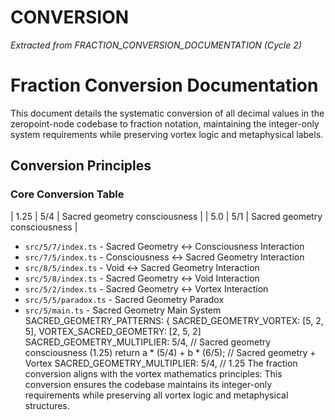 # CONVERSION

*Extracted from FRACTION_CONVERSION_DOCUMENTATION (Cycle 2)*

# Fraction Conversion Documentation
This document details the systematic conversion of all decimal values in the zeropoint-node codebase to fraction notation, maintaining the integer-only system requirements while preserving vortex logic and metaphysical labels.
## Conversion Principles
### Core Conversion Table
| 1.25 | 5/4 | Sacred geometry consciousness |
| 5.0 | 5/1 | Sacred geometry consciousness |
- `src/5/7/index.ts` - Sacred Geometry ↔ Consciousness Interaction
- `src/7/5/index.ts` - Consciousness ↔ Sacred Geometry Interaction
- `src/8/5/index.ts` - Void ↔ Sacred Geometry Interaction
- `src/5/8/index.ts` - Sacred Geometry ↔ Void Interaction
- `src/5/2/index.ts` - Sacred Geometry ↔ Vortex Interaction
- `src/5/5/paradox.ts` - Sacred Geometry Paradox
- `src/5/main.ts` - Sacred Geometry Main System
SACRED_GEOMETRY_PATTERNS: {
  SACRED_GEOMETRY_VORTEX: [5, 2, 5],
  VORTEX_SACRED_GEOMETRY: [2, 5, 2]
SACRED_GEOMETRY_MULTIPLIER: 5/4, // Sacred geometry consciousness (1.25)
  return a * (5/4) + b * (6/5); // Sacred geometry + Vortex
SACRED_GEOMETRY_MULTIPLIER: 5/4, // 1.25
The fraction conversion aligns with the vortex mathematics principles:
This conversion ensures the codebase maintains its integer-only requirements while preserving all vortex logic and metaphysical structures. 